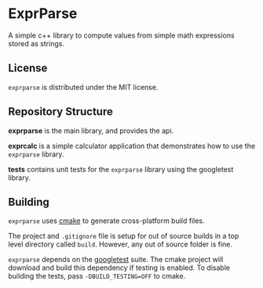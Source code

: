 # ExprParse
A simple c++ library to compute values from simple math expressions stored as strings.

## License
`exprparse` is distributed under the MIT license.

## Repository Structure

**exprparse** is the main library, and provides the api.

**exprcalc** is a simple calculator application that demonstrates how to use the `exprparse` library.

**tests** contains unit tests for the `exprparse` library using the googletest library.

## Building
`exprparse` uses [cmake](https://cmake.org/) to generate cross-platform build files.

The project and `.gitignore` file is setup for out of source builds in a top level
directory called `build`. However, any out of source folder is fine.

`exprparse` depends on the [googletest](https://github.com/google/googletest) suite. The cmake project will download and build this dependency if testing is enabled. To disable building the tests, pass `-DBUILD_TESTING=OFF` to cmake.